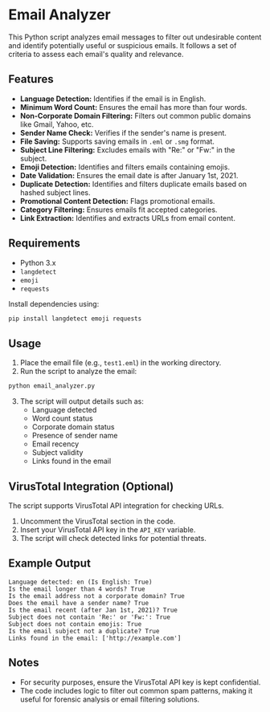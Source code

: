 # Email Analyzer

This Python script analyzes email messages to filter out undesirable content and identify potentially useful or suspicious emails. It follows a set of criteria to assess each email's quality and relevance.

## Features
- **Language Detection:** Identifies if the email is in English.
- **Minimum Word Count:** Ensures the email has more than four words.
- **Non-Corporate Domain Filtering:** Filters out common public domains like Gmail, Yahoo, etc.
- **Sender Name Check:** Verifies if the sender's name is present.
- **File Saving:** Supports saving emails in `.eml` or `.smg` format.
- **Subject Line Filtering:** Excludes emails with "Re:" or "Fw:" in the subject.
- **Emoji Detection:** Identifies and filters emails containing emojis.
- **Date Validation:** Ensures the email date is after January 1st, 2021.
- **Duplicate Detection:** Identifies and filters duplicate emails based on hashed subject lines.
- **Promotional Content Detection:** Flags promotional emails.
- **Category Filtering:** Ensures emails fit accepted categories.
- **Link Extraction:** Identifies and extracts URLs from email content.

## Requirements
- Python 3.x
- `langdetect`
- `emoji`
- `requests`

Install dependencies using:
```bash
pip install langdetect emoji requests
```

## Usage
1. Place the email file (e.g., `test1.eml`) in the working directory.
2. Run the script to analyze the email:

```bash
python email_analyzer.py
```

3. The script will output details such as:
   - Language detected
   - Word count status
   - Corporate domain status
   - Presence of sender name
   - Email recency
   - Subject validity
   - Links found in the email

## VirusTotal Integration (Optional)
The script supports VirusTotal API integration for checking URLs.

1. Uncomment the VirusTotal section in the code.
2. Insert your VirusTotal API key in the `API_KEY` variable.
3. The script will check detected links for potential threats.

## Example Output
```
Language detected: en (Is English: True)
Is the email longer than 4 words? True
Is the email address not a corporate domain? True
Does the email have a sender name? True
Is the email recent (after Jan 1st, 2021)? True
Subject does not contain 'Re:' or 'Fw:': True
Subject does not contain emojis: True
Is the email subject not a duplicate? True
Links found in the email: ['http://example.com']
```

## Notes
- For security purposes, ensure the VirusTotal API key is kept confidential.
- The code includes logic to filter out common spam patterns, making it useful for forensic analysis or email filtering solutions.

